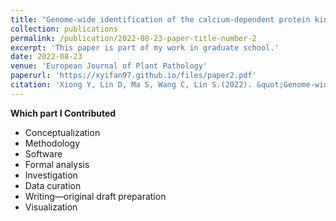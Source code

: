 ```yaml
---
title: "Genome-wide identification of the calcium-dependent protein kinase gene family in fragaria vesca and expression analysis under different biotic stresses."
collection: publications
permalink: /publication/2022-08-23-paper-title-number-2
excerpt: 'This paper is part of my work in graduate school.'
date: 2022-08-23
venue: 'European Journal of Plant Pathology'
paperurl: 'https://xyifan97.github.io/files/paper2.pdf'
citation: 'Xiong Y, Lin D, Ma S, Wang C, Lin S.(2022). &quot;Genome-wide identification of the calcium-dependent protein kinase gene family in fragaria vesca and expression analysis under different biotic stresses.&quot; <i>European Journal of Plant Pathology</i>. 164(2):283-98. https://doi.org/10.1007/s10658-022-02560-4'
---
```


**Which part I Contributed**  
 * Conceptualization
 * Methodology
 * Software
 * Formal analysis
 * Investigation
 * Data curation
 * Writing—original draft preparation
 * Visualization
